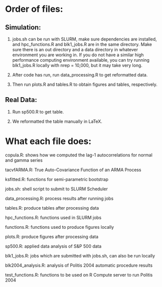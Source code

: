# Order of files:

## Simulation:

1. jobs.sh can be run with SLURM, make sure dependencies are installed, and
hpc_functions.R and blk1_jobs.R are in the same directory. Make sure there is
an out directory and a data directory in whatever environment you are working 
in. If you do not have a similar high performance computing environment 
available, you can try running blk1_jobs.R locally with nrep = 10,000, but
it may take very long.

2. After code has run, run data_processing.R to get reformatted data.

3. Then run plots.R and tables.R to obtain figures and tables, respectively.

## Real Data:

1. Run sp500.R to get table.

2. We reformatted the table manually in LaTeX.

# What each file does:
copula.R: shows how we computed the lag-1 autocorrelations for normal and gamma
series

tacvfARMA.R: True Auto-Covariance Function of an ARMA Process

ksfitted.R: functions for semi-parametric bootstrap

jobs.sh: shell script to submit to SLURM Scheduler

data_processing.R: process results after running jobs

tables.R: produce tables after processing data

hpc_functions.R: functions used in SLURM jobs

functions.R: functions used to produce figures locally

plots.R: produce figures after processing data

sp500.R: applied data analysis of S\&P 500 data

blk1_jobs.R: jobs which are submitted with jobs.sh, can also be run locally

blk2004_analysis.R: analysis of Politis 2004 automatic procedure results

test_functions.R: functions to be used on R Compute server to run Politis 2004


